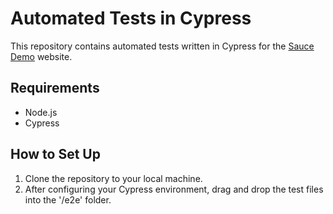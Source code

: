 
# Automated Tests in Cypress

This repository contains automated tests written in Cypress for the [Sauce Demo](https://www.saucedemo.com/v1/index.html) website.

## Requirements

- Node.js
- Cypress

## How to Set Up

1. Clone the repository to your local machine.
2. After configuring your Cypress environment, drag and drop the test files into the '/e2e' folder.
